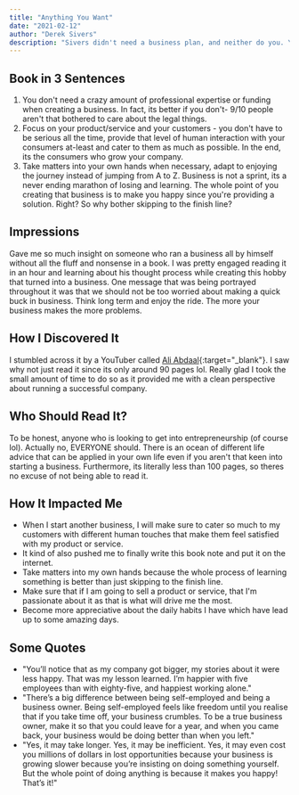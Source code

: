 ```yaml
---
title: "Anything You Want"
date: "2021-02-12"
author: "Derek Sivers"
description: "Sivers didn't need a business plan, and neither do you. You don't need to think big; in fact, it's better if you don't. Anything You Want will inspire you to start with what you have, care about your customers more than yourself, and run your business like you don't need the money."
---
```


## Book in 3 Sentences

1. You don't need a crazy amount of professional expertise or funding when creating a business. In fact, its better if you don't- 9/10 people aren't that bothered to care about the legal things.
2. Focus on your product/service and your customers - you don't have to be serious all the time, provide that level of human interaction with your consumers at-least and cater to them as much as possible. In the end, its the consumers who grow your company.
3. Take matters into your own hands when necessary, adapt to enjoying the journey instead of jumping from A to Z. Business is not a sprint, its a never ending marathon of losing and learning. The whole point of you creating that business is to make you happy since you're providing a solution. Right? So why bother skipping to the finish line?

## Impressions

Gave me so much insight on someone who ran a business all by himself without all the fluff and nonsense in a book. I was pretty engaged reading it in an hour and learning about his thought process while creating this hobby that turned into a business. One message that was being portrayed throughout it was that we should not be too worried about making a quick buck in business. Think long term and enjoy the ride. The more your business makes the more problems.

## How I Discovered It

I stumbled across it by a YouTuber called [Ali Abdaal](https://youtu.be/hv1gOEY3cs4){:target="\_blank"}. I saw why not just read it since its only around 90 pages lol. Really glad I took the small amount of time to do so as it provided me with a clean perspective about running a successful company.

## Who Should Read It?

To be honest, anyone who is looking to get into entrepreneurship (of course lol). Actually no, EVERYONE should. There is an ocean of different life advice that can be applied in your own life even if you aren't that keen into starting a business. Furthermore, its literally less than 100 pages, so theres no excuse of not being able to read it.

## How It Impacted Me

- When I start another business, I will make sure to cater so much to my customers with different human touches that make them feel satisfied with my product or service.
- It kind of also pushed me to finally write this book note and put it on the internet.
- Take matters into my own hands because the whole process of learning something is better than just skipping to the finish line.
- Make sure that if I am going to sell a product or service, that I'm passionate about it as that is what will drive me the most.
- Become more appreciative about the daily habits I have which have lead up to some amazing days.

## Some Quotes

- "You’ll notice that as my company got bigger, my stories about it were less happy. That was my lesson learned. I’m happier with five employees than with eighty-five, and happiest working alone."
- "There’s a big difference between being self-employed and being a business owner. Being self-employed feels like freedom until you realise that if you take time off, your business crumbles. To be a true business owner, make it so that you could leave for a year, and when you came back, your business would be doing better than when you left."
- "Yes, it may take longer. Yes, it may be inefficient. Yes, it may even cost you millions of dollars in lost opportunities because your business is growing slower because you’re insisting on doing something yourself. But the whole point of doing anything is because it makes you happy! That’s it!"
